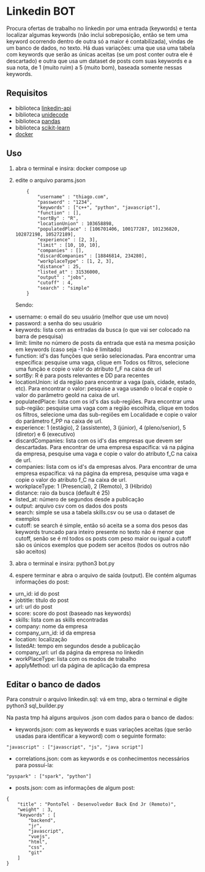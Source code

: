 # Linkedin BOT

Procura ofertas de trabalho no linkedin por uma entrada (keywords) e tenta localizar algumas keywords (não inclui sobreposição, então se tem uma keyword ocorrendo dentro de outra só a maior é contabilizada), vindas de um banco de dados, no texto.
Há duas variações: uma que usa uma tabela com keywords que serão as únicas aceitas (se um post conter outra ele é descartado) e outra que usa um dataset de posts com suas keywords e a
sua nota, de 1 (muito ruim) a 5 (muito bom), baseada somente nessas keywords.

## Requisitos

- biblioteca [linkedin-api](https://github.com/tomquirk/linkedin-api)
- biblioteca [unidecode](https://pypi.org/project/Unidecode/)
- biblioteca [pandas](https://pandas.pydata.org/)
- biblioteca [scikit-learn](https://scikit-learn.org/stable/)
- [docker](https://www.docker.com/)

## Uso

1. abra o terminal e insira: docker compose up
2. edite o arquivo params.json
    ```
        {
            "username" : "thiago.com",
            "password" : "1234",
            "keywords" : ["c++", "python", "javascript"],
            "function" : [],
            "sortBy" : "R",
            "locationUnion" : 103658898,
            "populatedPlace" : [106701406, 100177287, 101236820, 102872198, 105272189],
            "experience" : [2, 3],
            "limit" : [10, 10, 10],
            "companies" : [],
            "discardCompanies" : [18846814, 234280],
            "workplaceType" : [1, 2, 3],
            "distance" : 25,
            "listed_at" : 31536000,
            "output" : "jobs",
            "cutoff" : 4,
            "search" : "simple"
        }
    ```

    Sendo:

- username: o email do seu usuário (melhor que use um novo)
- password: a senha do seu usuário
- keywords: lista com as entradas da busca (o que vai ser colocado na barra de pesquisa)
- limit: limite no número de posts da entrada que está na mesma posição em keywords (caso seja -1 não é limitado)
- function: id's das funções que serão selecionadas. Para encontrar uma específica: pesquise uma vaga, clique em Todos os filtros, selecione uma função e copie o valor do atributo f_F na caixa de url
- sortBy: R é para posts relevantes e DD para recentes
- locationUnion: id da região para encontrar a vaga (país, cidade, estado, etc). Para encontrar o valor: pesquise a vaga usando o local e copie o valor do parâmetro geoId na caixa de url.
- populatedPlace: lista com os id's das sub-regiões. Para encontrar uma sub-região: pesquise uma vaga com a região escolhida, clique em todos os filtros, selecione uma das sub-regiões em Localidade e copie o valor do parâmetro f_PP na caixa de url.
- experience: 1 (estágio), 2 (assistente), 3 (júnior), 4 (pleno/senior), 5 (diretor) e 6 (executivo)
- discardCompanies: lista com os id's das empresas que devem ser descartadas. Para encontrar de uma empresa espacífica: vá na página da empresa, pesquise uma vaga e copie o valor do atributo f_C na caixa de url.
- companies: lista com os id's da empresas alvos. Para encontrar de uma empresa espacífica: vá na página da empresa, pesquise uma vaga e copie o valor do atributo f_C na caixa de url.
- workplaceType: 1 (Presencial), 2 (Remoto), 3 (Híbrido)
- distance: raio da busca (default é 25)
- listed_at: número de segundos desde a publicação
- output: arquivo csv com os dados dos posts
- search: simple se usa a tabela skills.csv ou se usa o dataset de exemplos
- cutoff: se search é simple, então só aceita se a soma dos pesos das keywords truncado para inteiro presente no texto não é menor que cutoff, senão se é ml todos os posts com peso maior ou igual a cutoff são os únicos exemplos que podem ser aceitos (todos os outros não são aceitos)

3. abra o terminal e insira: python3 bot.py

4. espere terminar e abra o arquivo de saída (output). Ele contém algumas informações do post:
- urn_id: id do post
- jobtitle: título do post
- url: url do post
- score: score do post (baseado nas keywords)
- skills: lista com as skills encontradas
- company: nome da empresa
- company_urn_id: id da empresa
- location: localização
- listedAt: tempo em segundos desde a publicação
- company_url: url da página da empresa no linkedin
- workPlaceType: lista com os modos de trabalho
- applyMethod: url da página de aplicação da empresa

## Editar o banco de dados
Para construir o arquivo linkedin.sql: vá em tmp, abra o terminal e digite python3 sql_builder.py

Na pasta tmp há alguns arquivos .json com dados para o banco de dados:
- keywords.json: com as keywords e suas variações aceitas (que serão usadas para identificar a keyword) com o seguinte formato:
```
"javascript" : ["javascript", "js", "java script"]
```
- correlations.json: com as keywords e os conhecimentos necessários para possuí-la:
```
"pyspark" : ["spark", "python"]
```
- posts.json: com as informações de algum post:
```
{
    "title" : "PontoTel - Desenvolvedor Back End Jr (Remoto)",
    "weight" : 3,
    "keywords" : [
        "backend",
        "jr",
        "javascript",
        "vuejs",
        "html",
        "css",
        "git"   
    ]
}
```
